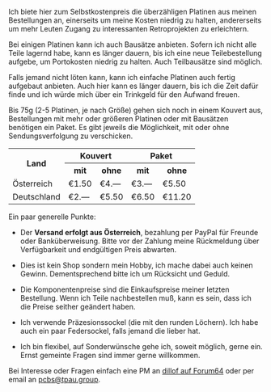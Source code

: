 Ich biete hier zum Selbstkostenpreis die überzähligen Platinen aus meinen Bestellungen an, einerseits um meine Kosten niedrig zu halten, andererseits um mehr Leuten Zugang zu interessanten Retroprojekten zu erleichtern.

Bei einigen Platinen kann ich auch Bausätze anbieten. Sofern ich nicht alle Teile lagernd habe, kann es länger dauern, bis ich eine neue Teilebestellung aufgebe, um Portokosten niedrig zu halten. Auch Teilbausätze sind möglich.

Falls jemand nicht löten kann, kann ich einfache Platinen auch fertig aufgebaut anbieten. Auch hier kann es länger dauern, bis ich die Zeit dafür finde und ich würde mich über ein Trinkgeld für den Aufwand freuen.

Bis 75g (2-5 Platinen, je nach Größe) gehen sich noch in einem Kouvert aus, Bestellungen mit mehr oder größeren Platinen oder mit Bausätzen benötigen ein Paket. Es gibt jeweils die Möglichkeit, mit oder ohne Sendungsverfolgung zu verschicken.

<table class="components postage">
<tr class="header"><th rowspan="2">Land</th><th colspan="2">Kouvert</th><th colspan="2">Paket</th></tr>
<tr class="header"><th>mit</th><th>ohne</th><th>mit</th><th>ohne</th></tr>
<tr class="country"><td>Österreich</td><td>€1.50</td><td>€4.—</td><td>€3.—</td><td>€5.50</td></tr>
<tr class="country"><td>Deutschland</td><td>€2.—</td><td>€5.50</td><td>€6.50</td><td>€11.20</td></tr>
</table>

Ein paar generelle Punkte:

- Der **Versand erfolgt aus Österreich**, bezahlung per PayPal für Freunde oder Banküberweisung. Bitte vor der Zahlung meine Rückmeldung über Verfügbarkeit und endgültigen Preis abwarten.

- Dies ist kein Shop sondern mein Hobby, ich mache dabei auch keinen Gewinn. Dementsprechend bitte ich um Rücksicht und Geduld.

- Die Komponentenpreise sind die Einkaufspreise meiner letzten Bestellung. Wenn ich Teile nachbestellen muß, kann es sein, dass ich die Preise seither geändert haben. 

- Ich verwende Präzesionssockel (die mit den runden Löchern). Ich habe auch ein paar Federsockel, falls jemand die lieber hat.

- Ich bin flexibel, auf Sonderwünsche gehe ich, soweit möglich, gerne ein. Ernst gemeinte Fragen sind immer gerne willkommen.

Bei Interesse oder Fragen einfach eine PM an [dillof auf Forum64](https://www.forum64.de/wcf/index.php?user/22674-dillof/) oder per email an [pcbs@tpau.group](mailto:pcbs@tpau.group).
